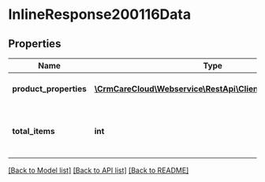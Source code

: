 # InlineResponse200116Data

## Properties
Name | Type | Description | Notes
------------ | ------------- | ------------- | -------------
**product_properties** | [**\CrmCareCloud\Webservice\RestApi\Client\Model\Property[]**](Property.md) | List of all product properties. | [optional] 
**total_items** | **int** | The number of all found product properties. | [optional] 

[[Back to Model list]](../../README.md#documentation-for-models) [[Back to API list]](../../README.md#documentation-for-api-endpoints) [[Back to README]](../../README.md)

